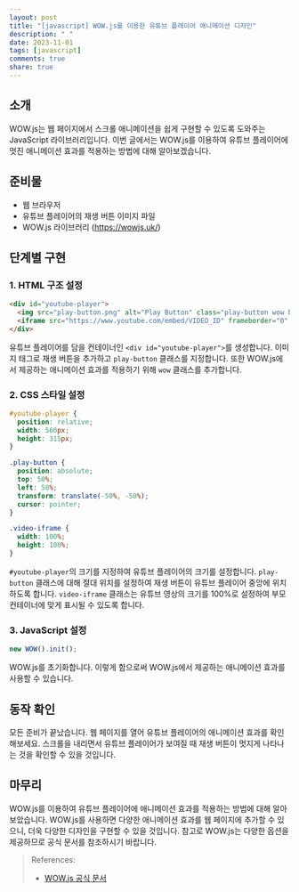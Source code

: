 ```yaml
---
layout: post
title: "[javascript] WOW.js를 이용한 유튜브 플레이어 애니메이션 디자인"
description: " "
date: 2023-11-01
tags: [javascript]
comments: true
share: true
---
```


## 소개
WOW.js는 웹 페이지에서 스크롤 애니메이션을 쉽게 구현할 수 있도록 도와주는 JavaScript 라이브러리입니다. 이번 글에서는 WOW.js를 이용하여 유튜브 플레이어에 멋진 애니메이션 효과를 적용하는 방법에 대해 알아보겠습니다.

## 준비물
- 웹 브라우저
- 유튜브 플레이어의 재생 버튼 이미지 파일
- WOW.js 라이브러리 (https://wowjs.uk/)

## 단계별 구현

### 1. HTML 구조 설정
```html
<div id="youtube-player">
  <img src="play-button.png" alt="Play Button" class="play-button wow bounceIn" data-wow-duration="1s" data-wow-delay="0.5s">
  <iframe src="https://www.youtube.com/embed/VIDEO_ID" frameborder="0" allowfullscreen class="video-iframe"></iframe>
</div>
```
유튜브 플레이어를 담을 컨테이너인 `<div id="youtube-player">`를 생성합니다. 이미지 태그로 재생 버튼을 추가하고 `play-button` 클래스를 지정합니다. 또한 WOW.js에서 제공하는 애니메이션 효과를 적용하기 위해 `wow` 클래스를 추가합니다.

### 2. CSS 스타일 설정
```css
#youtube-player {
  position: relative;
  width: 560px;
  height: 315px;
}

.play-button {
  position: absolute;
  top: 50%;
  left: 50%;
  transform: translate(-50%, -50%);
  cursor: pointer;
}

.video-iframe {
  width: 100%;
  height: 100%;
}
```
`#youtube-player`의 크기를 지정하여 유튜브 플레이어의 크기를 설정합니다. `play-button` 클래스에 대해 절대 위치를 설정하여 재생 버튼이 유튜브 플레이어 중앙에 위치하도록 합니다. `video-iframe` 클래스는 유튜브 영상의 크기를 100%로 설정하여 부모 컨테이너에 맞게 표시될 수 있도록 합니다.

### 3. JavaScript 설정
```javascript
new WOW().init();
```
WOW.js를 초기화합니다. 이렇게 함으로써 WOW.js에서 제공하는 애니메이션 효과를 사용할 수 있습니다.

## 동작 확인
모든 준비가 끝났습니다. 웹 페이지를 열어 유튜브 플레이어의 애니메이션 효과를 확인해보세요. 스크롤을 내리면서 유튜브 플레이어가 보여질 때 재생 버튼이 멋지게 나타나는 것을 확인할 수 있을 것입니다.

## 마무리
WOW.js를 이용하여 유튜브 플레이어에 애니메이션 효과를 적용하는 방법에 대해 알아보았습니다. WOW.js를 사용하면 다양한 애니메이션 효과를 웹 페이지에 추가할 수 있으니, 더욱 다양한 디자인을 구현할 수 있을 것입니다. 참고로 WOW.js는 다양한 옵션을 제공하므로 공식 문서를 참조하시기 바랍니다.

> References:
> - [WOW.js 공식 문서](https://wowjs.uk/)